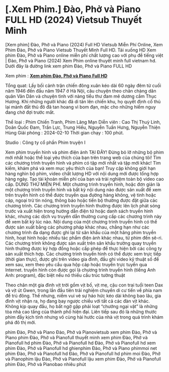 # [.Xem Phim.] Đào, Phở và Piano FULL HD (2024) Vietsub Thuyết Minh

[Xem phim] Đào, Phở và Piano (2024) Full HD Vietsub Miễn Phí Online, Xem Phim Đào, Phở và Piano Vietsub Thuyết Minh Full HD. Tải xuống HD Xem phim Đào, Phở và Piano online miễn phí chất lượng cao với phụ đề tiếng việt | Đào, Phở và Piano (2024) Xem Phim online thuyết minh full vietnam hd. Dưới đây là đường link xem phim Đào, Phở và Piano FULL HD

Xem phim : **[Xem phim Đào, Phở và Piano Full HD](https://cinematix.download/vi/movie/1247240)**


Tổng quat:
Lấy bối cảnh trận chiến đông xuân kéo dài 60 ngày đêm từ cuối năm 1946 đến đầu năm 1947 ở Hà Nội, câu chuyện theo chân chàng dân quân Văn Dân và chuyện tình với nàng tiểu thư đam mê dương cầm Thục Hương. Khi những người khác đã di tản lên chiến khu, họ quyết định cố thủ lại mảnh đất thủ đô đã tan hoang vì bom đạn, mặc cho những hiểm nguy đang chờ đợi trước mắt.

Thể loại      : Phim Chiến Tranh, Phim Lãng Mạn
Diễn viên      : Cao Thị Thuỳ Linh, Doãn Quốc Đam, Trần Lực, Trung Hiếu, Nguyễn Tuấn Hưng, Nguyễn Thiện Hùng
Giải phóng    : 2024-02-10
Thời gian chạy : 100 phút.

Studio : Công ty cổ phần Phim truyện I 

Xem phim truyền hình và phim điện ảnh TẠI ĐÂY!
Đừng bỏ lỡ những bộ phim mới nhất hoặc thể loại yêu thích của bạn trên trang web của chúng tôi!
Tìm các chương trình truyền hình và phim có tập mới nhất và tập mới khác!
Tìm kiếm, khám phá và xem mục yêu thích của bạn!
 Truy cập không giới hạn hàng nghìn bộ phim, video chất lượng HD với nội dung mới được tổng hợp hàng ngày. Tạo tài khoản miễn phí của bạn và trải nghiệm toàn bộ video cao cấp. DÙNG THỬ MIỄN PHÍ.
Một chương trình truyền hình, hoặc đơn giản là một chương trình truyền hình và bất kỳ nội dung nào được sản xuất để xem trên truyền hình có thể được truyền qua đường hàng không, vệ tinh hoặc cáp, ngoại trừ tin nóng, thông báo hoặc tiến bộ thường được đặt  giữa các chương trình. Các chương trình truyền hình thường được lên lịch phát sóng trước và xuất hiện trong hướng dẫn điện tử hoặc danh sách truyền hình khác, nhưng các dịch vụ truyền dẫn thường cung cấp các chương trình này để xem bất kỳ lúc nào. Nội dung của một chương trình truyền hình có thể được sản xuất bằng các phương pháp khác nhau, chẳng hạn như các chương trình đa dạng  được ghi lại từ sân khấu của một hãng phim truyền hình, hoạt hình hoặc nhiều tác phẩm điện ảnh khác nhau, từ phim đến sê-ri. Các chương trình không được sản xuất trên sân khấu trường quay truyền hình thường được ký hợp đồng hoặc cấp phép  để thực hiện bởi các công ty sản xuất thích hợp. Các chương trình truyền hình có thể được xem trực tiếp (thời gian thực), được ghi trên  video gia đình, đầu ghi video kỹ thuật số để xem sau, xem theo yêu cầu qua hộp cáp hoặc truyền trực tuyến qua  Internet. truyền hình còn được gọi là chương trình truyền hình (tiếng Anh Anh: program), đặc biệt nếu nó thiếu cấu trúc tường thuật 

Theo chân một gia đình vịt trời gồm vịt bố, vịt mẹ, cậu con trai tuổi teen Dax và vịt út Gwen, trong lần đầu tiên trải nghiệm chuyến di cư tiến về phía nam để trú đông. Thế nhưng, niềm vui vẻ sự háo hức kéo dài không bao lâu, gia đình vịt nhận ra, họ đang bay ngược chiều với tất cả các đàn vịt khác. Không kịp quay đầu, họ bất ngờ gặp phải loạt “chướng ngại vật” là những tòa nhà cao tầng của thành phố hiện đại. Liên tiếp sau đó là những thước phim đầy kịch tính nhưng vô cùng hài hước của nhà vịt trong quá trình khám phá đô thị mới.

phim Đào, Phở và Piano
Đào, Phở và Pianovietsub
xem phim Đào, Phở và Piano
phim Đào, Phở và Pianofull thuyết minh
xem phim Đào, Phở và Pianofull hd
phim Đào, Phở và Pianofull hd
Đào, Phở và Pianofull hd
xem phim Đào, Phở và Pianofull hd
ghienphim Đào, Phở và Piano
phimmoi net
phim Đào, Phở và Pianofull hd
Đào, Phở và Pianofull hd
phim moi
Đào, Phở và Pianophim lậu
Đào, Phở và Pianofull lậu
xem phim Đào, Phở và Pianofull
phim Đào, Phở và Pianobao nhiêu phút

